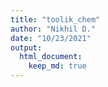 ```yaml
---
title: "toolik_chem"
author: "Nikhil D."
date: "10/23/2021"
output:  
  html_document:
    keep_md: true
---
```






